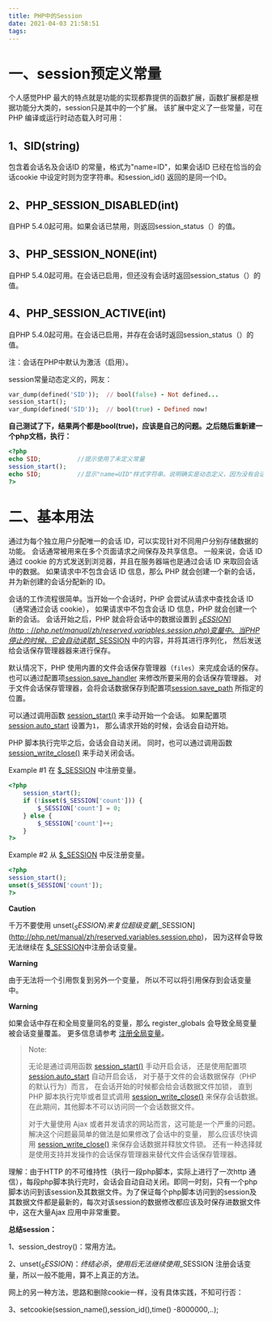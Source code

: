 ```yaml
---
title: PHP中的Session
date: 2021-04-03 21:58:51
tags:
---
```


# 一、session预定义常量

个人感觉PHP 最大的特点就是功能的实现都靠提供的函数扩展，函数扩展都是根据功能分大类的，session只是其中的一个扩展。
该扩展中定义了一些常量，可在PHP 编译或运行时动态载入时可用：

<!-- more -->

## **1、SID(string)**

包含着会话名及会话ID 的常量，格式为"name=ID"，如果会话ID 已经在恰当的会话cookie 中设定时则为空字符串。和session_id() 返回的是同一个ID。

## **2、PHP_SESSION_DISABLED(int)**

自PHP 5.4.0起可用。如果会话已禁用，则返回session_status（）的值。

## **3、PHP_SESSION_NONE(int)**

自PHP 5.4.0起可用。在会话已启用，但还没有会话时返回session_status（）的值。

## **4、PHP_SESSION_ACTIVE(int)**

自PHP 5.4.0起可用。在会话已启用，并存在会话时返回session_status（）的值。

注：会话在PHP中默认为激活（启用）。

session常量动态定义的，网友：

```ruby
var_dump(defined('SID'));  // bool(false) - Not defined...
session_start();
var_dump(defined('SID'));  // bool(true) - Defined now!
```

**自己测试了下，结果两个都是bool(true)，应该是自己的问题。之后随后重新建一个php文档，执行：**

```php
<?php
echo SID;          //提示使用了未定义常量
session_start();
echo SID;          //显示"name=UID"样式字符串。说明确实是动态定义，因为没有会话就没有会话的UID.
?>
```

# **二、基本用法**

通过为每个独立用户分配唯一的会话 ID，可以实现针对不同用户分别存储数据的功能。 会话通常被用来在多个页面请求之间保存及共享信息。  一般来说，会话 ID 通过 cookie 的方式发送到浏览器，并且在服务器端也是通过会话 ID 来取回会话中的数据。 如果请求中不包含会话 ID 信息，那么 PHP 就会创建一个新的会话，并为新创建的会话分配新的 ID。

会话的工作流程很简单。当开始一个会话时，PHP 会尝试从请求中查找会话 ID （通常通过会话 cookie）， 如果请求中不包含会话 ID 信息，PHP 就会创建一个新的会话。 会话开始之后，PHP 就会将会话中的数据设置到 [$_SESSION](http://php.net/manual/zh/reserved.variables.session.php) 变量中。 当 PHP 停止的时候，它会自动读取 [$_SESSION](http://php.net/manual/zh/reserved.variables.session.php) 中的内容，并将其进行序列化， 然后发送给会话保存管理器器来进行保存。

默认情况下，PHP 使用内置的文件会话保存管理器（`files`）来完成会话的保存。 也可以通过配置项[session.save_handler](http://php.net/manual/zh/session.configuration.php#ini.session.save-handler) 来修改所要采用的会话保存管理器。 对于文件会话保存管理器，会将会话数据保存到配置项[session.save_path](http://php.net/manual/zh/session.configuration.php#ini.session.save-path) 所指定的位置。

可以通过调用函数 [session_start()](http://php.net/manual/zh/function.session-start.php) 来手动开始一个会话。 如果配置项 [session.auto_start](http://php.net/manual/zh/session.configuration.php#ini.session.auto-start) 设置为`1`， 那么请求开始的时候，会话会自动开始。

PHP 脚本执行完毕之后，会话会自动关闭。 同时，也可以通过调用函数 [session_write_close()](http://php.net/manual/zh/function.session-write-close.php) 来手动关闭会话。

Example #1 在 [$_SESSION](http://php.net/manual/zh/reserved.variables.session.php) 中注册变量。

```php
<?php 
    session_start(); 
    if (!isset($_SESSION['count'])) {  
        $_SESSION['count'] = 0; 
    } else {  
        $_SESSION['count']++; 
    }
?>
```

Example #2 从 [$_SESSION](http://php.net/manual/zh/reserved.variables.session.php) 中反注册变量。

```php
<?php 
session_start(); 
unset($_SESSION['count']);
?>
```

**Caution**

千万不要使用 unset($_SESSION) 来复位超级变量 [$_SESSION](http://php.net/manual/zh/reserved.variables.session.php)， 因为这样会导致无法继续在 [$_SESSION](http://php.net/manual/zh/reserved.variables.session.php)中注册会话变量。

**Warning**

由于无法将一个引用恢复到另外一个变量， 所以不可以将引用保存到会话变量中。

**Warning**

如果会话中存在和全局变量同名的变量，那么 register_globals 会导致全局变量被会话变量覆盖。 更多信息请参考 [注册全局变量](http://php.net/manual/zh/security.globals.php)。

> Note:
>
> 无论是通过调用函数 [session_start()](http://php.net/manual/zh/function.session-start.php) 手动开启会话， 还是使用配置项 [session.auto_start](http://php.net/manual/zh/session.configuration.php#ini.session.auto-start) 自动开启会话， 对于基于文件的会话数据保存（PHP 的默认行为）而言， 在会话开始的时候都会给会话数据文件加锁， 直到 PHP 脚本执行完毕或者显式调用 [session_write_close()](http://php.net/manual/zh/function.session-write-close.php) 来保存会话数据。 在此期间，其他脚本不可以访问同一个会话数据文件。
>
> 对于大量使用 Ajax 或者并发请求的网站而言，这可能是一个严重的问题。 解决这个问题最简单的做法是如果修改了会话中的变量， 那么应该尽快调用 [session_write_close()](http://php.net/manual/zh/function.session-write-close.php) 来保存会话数据并释放文件锁。 还有一种选择就是使用支持并发操作的会话保存管理器来替代文件会话保存管理器。

理解：由于HTTP 的不可维持性（执行一段php脚本，实际上进行了一次http  通信），每段php脚本执行完时，会话会自动自动关闭。即同一时刻，只有一个php脚本访问到该session及其数据文件。为了保证每个php脚本访问到的session及其数据文件都是最新的，每次对该session的数据修改都应该及时保存进数据文件中，这在大量Ajax  应用中非常重要。



**总结session：**

1、session_destroy()：常用方法。

2、unset($_SESSION)：终结必杀，使用后无法继续使用$_SESSION 注册会话变量，所以一般不能用，算不上真正的方法。

网上的另一种方法，思路和删除cookie一样，没有具体实践，不知可行否：

 3、setcookie(session_name(),session_id(),time() -8000000,..);